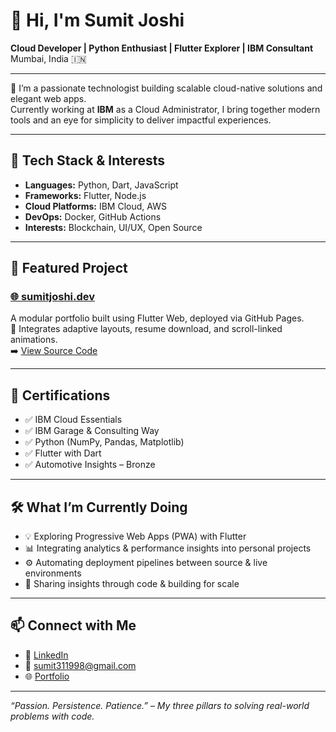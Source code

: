 # 👋 Hi, I'm Sumit Joshi

**Cloud Developer | Python Enthusiast | Flutter Explorer | IBM Consultant**  
Mumbai, India 🇮🇳

---

🚀 I’m a passionate technologist building scalable cloud-native solutions and elegant web apps.  
Currently working at **IBM** as a Cloud Administrator, I bring together modern tools and an eye for simplicity to deliver impactful experiences.

---

## 🔧 Tech Stack & Interests

- **Languages:** Python, Dart, JavaScript  
- **Frameworks:** Flutter, Node.js  
- **Cloud Platforms:** IBM Cloud, AWS  
- **DevOps:** Docker, GitHub Actions  
- **Interests:** Blockchain, UI/UX, Open Source

---

## 📂 Featured Project

### [🌐 sumitjoshi.dev](https://sumitjoshi.dev)
A modular portfolio built using Flutter Web, deployed via GitHub Pages.  
🔗 Integrates adaptive layouts, resume download, and scroll-linked animations.  
➡️ [View Source Code](https://github.com/sumit311998/sumitjoshi-portfolio-source)

---

## 📜 Certifications

- ✅ IBM Cloud Essentials  
- ✅ IBM Garage & Consulting Way  
- ✅ Python (NumPy, Pandas, Matplotlib)  
- ✅ Flutter with Dart  
- ✅ Automotive Insights – Bronze

---

## 🛠️ What I’m Currently Doing

- 💡 Exploring Progressive Web Apps (PWA) with Flutter  
- 📊 Integrating analytics & performance insights into personal projects  
- ⚙️ Automating deployment pipelines between source & live environments  
- 📖 Sharing insights through code & building for scale

---

## 📫 Connect with Me

- 💼 [LinkedIn](https://www.linkedin.com/in/sumit-joshi)  
- 📧 sumit311998@gmail.com  
- 🌐 [Portfolio](https://sumitjoshi.dev)

---

_“Passion. Persistence. Patience.” – My three pillars to solving real-world problems with code._
